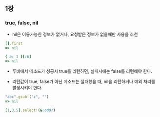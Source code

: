 ## 1장

### true, false, nil

- nil은 이용가능한 정보가 없거나, 요청받은 정보가 없을때만 사용을 추천

```rb
[].first
=> nil

{ a: 1 }[:b]
=> nil
```

- 루비에서 메소드가 성공시 true를 리턴하면, 실패시에는 false를 리턴해야 한다.

- 리턴값이 true, false가 아닌 메소드는 실패했을 때, nil을 리턴하거나 예외 처리를 발생시켜야 한다.

```rb
"abc".gsub!("z", "")
=> nil

[1,3,5].select!(&:odd?)
```

